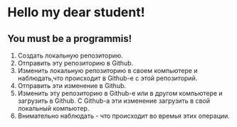 # Hello my dear student!
## You must be a programmis!

1. Создать локальную репозиторию.
2. Отправить эту репозиторию в Github.
3. Изменить локальную репозиторию в своем компьютере и наблюдать,что происходит в Github-е с этой репозиторий.
4. Отправить эти изменение в Github.
5. Изменить эту репозиторию в Github-е или в другом компьютере и загрузить в Github. С Github-а эти изменение загрузить в свой локальный компьютер.
6. Внимательно наблюдать - что происходит во времья этих операции.